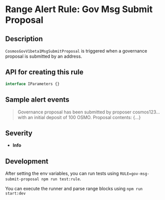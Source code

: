 # Range Alert Rule: Gov Msg Submit Proposal

## Description

`CosmosGovV1beta1MsgSubmitProposal` is triggered when a governance proposal is submitted by an address.

## API for creating this rule

```typescript
interface IParameters {}
```

## Sample alert events

> Governance proposal has been submitted by proposer cosmos123... with an initial deposit of 100 OSMO. Proposal contents: {...}

## Severity

- **Info**

## Development

After setting the env variables, you can run tests using `RULE=gov-msg-submit-proposal npm run test:rule`.

You can execute the runner and parse range blocks using `npm run start:dev`
